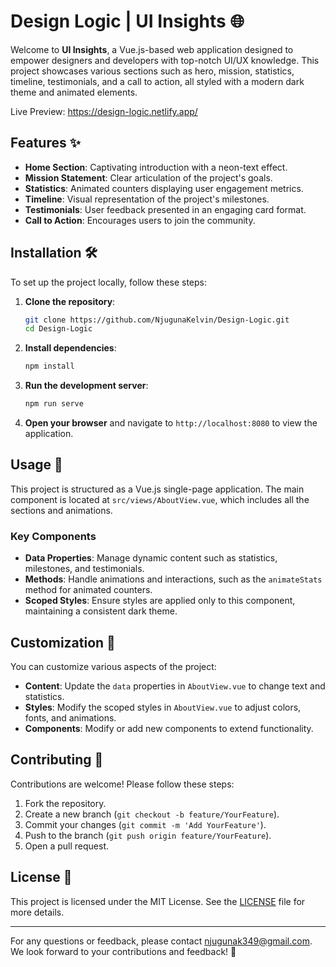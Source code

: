 # Design Logic | UI Insights 🌐

Welcome to **UI Insights**, a Vue.js-based web application designed to empower designers and developers with top-notch UI/UX knowledge. This project showcases various sections such as hero, mission, statistics, timeline, testimonials, and a call to action, all styled with a modern dark theme and animated elements.

Live Preview:   https://design-logic.netlify.app/


## Features ✨

- **Home Section**: Captivating introduction with a neon-text effect.
- **Mission Statement**: Clear articulation of the project's goals.
- **Statistics**: Animated counters displaying user engagement metrics.
- **Timeline**: Visual representation of the project's milestones.
- **Testimonials**: User feedback presented in an engaging card format.
- **Call to Action**: Encourages users to join the community.

## Installation 🛠️

To set up the project locally, follow these steps:

1. **Clone the repository**:
   ```bash
   git clone https://github.com/NjugunaKelvin/Design-Logic.git
   cd Design-Logic
   ```

2. **Install dependencies**:
   ```bash
   npm install
   ```

3. **Run the development server**:
   ```bash
   npm run serve
   ```

4. **Open your browser** and navigate to `http://localhost:8080` to view the application.

## Usage 🚀

This project is structured as a Vue.js single-page application. The main component is located at `src/views/AboutView.vue`, which includes all the sections and animations.

### Key Components

- **Data Properties**: Manage dynamic content such as statistics, milestones, and testimonials.
- **Methods**: Handle animations and interactions, such as the `animateStats` method for animated counters.
- **Scoped Styles**: Ensure styles are applied only to this component, maintaining a consistent dark theme.

## Customization 🎨

You can customize various aspects of the project:

- **Content**: Update the `data` properties in `AboutView.vue` to change text and statistics.
- **Styles**: Modify the scoped styles in `AboutView.vue` to adjust colors, fonts, and animations.
- **Components**: Modify or add new components to extend functionality.

## Contributing 🤝

Contributions are welcome! Please follow these steps:

1. Fork the repository.
2. Create a new branch (`git checkout -b feature/YourFeature`).
3. Commit your changes (`git commit -m 'Add YourFeature'`).
4. Push to the branch (`git push origin feature/YourFeature`).
5. Open a pull request.

## License 📜

This project is licensed under the MIT License. See the [LICENSE](LICENSE) file for more details.

---

For any questions or feedback, please contact njugunak349@gmail.com. We look forward to your contributions and feedback! 🌟

